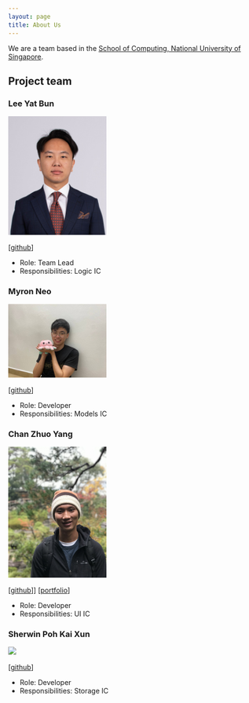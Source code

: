 ```yaml
---
layout: page
title: About Us
---
```


We are a team based in the [School of Computing, National University of Singapore](http://www.comp.nus.edu.sg).

## Project team

### Lee Yat Bun

<img src="images/yatbun.png" width="200px">

[[github](http://github.com/yatbun)]

* Role: Team Lead
* Responsibilities: Logic IC

### Myron Neo

<img src="images/meerian.png" width="200px">

[[github](http://github.com/meerian)]

* Role: Developer
* Responsibilities: Models IC

### Chan Zhuo Yang

<img src="images/zhuoyang125.png" width="200px">

[[github](http://github.com/zhuoyang125)]] [[portfolio](team/zhuoyang125.md)]

* Role: Developer
* Responsibilities: UI IC

### Sherwin Poh Kai Xun

<img src="images/sherwinprofile.png" width="200px">

[[github](https://github.com/sherrpass)]

* Role: Developer
* Responsibilities: Storage IC
